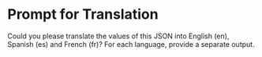 # Prompt for Translation

Could you please translate the values of this JSON into English (en), Spanish (es) and French (fr)? For each language, provide a separate output.